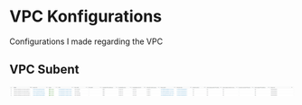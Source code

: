 # VPC Konfigurations
Configurations I made regarding the VPC

## VPC Subent
![Alt text](images/image.png)